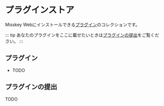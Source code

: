 # プラグインストア
Misskey Webにインストールできる[プラグイン](/docs/features/plugin.md)のコレクションです。

::: tip
あなたのプラグインをここに載せたいときは[プラグインの提出](#プラグインの提出)をご覧ください。
:::

## プラグイン
- TODO

## プラグインの提出
TODO

